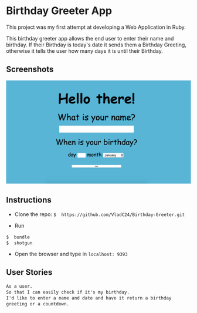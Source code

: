# Birthday Greeter App

This project was my first attempt at developing a Web Application in Ruby.

This birthday greeter app allows the end user to enter their name and birthday. If their Birthday is today's date it sends them a Birthday Greeting, otherwise it tells the user how many days it is until their Birthday.

## Screenshots

![Home page](images/bday_greeter.png)

## Instructions

* Clone the repo: 
`$  https://github.com/VladC24/Birthday-Greeter.git`

* Run 

```
$  bundle
$  shotgun
```

* Open the browser and type in `localhost: 9393`

## User Stories

```
As a user.
So that I can easily check if it's my birthday.
I'd like to enter a name and date and have it return a birthday greeting or a countdown.
```
